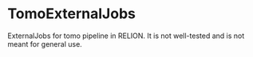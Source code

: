 # TomoExternalJobs
ExternalJobs for tomo pipeline in RELION. It is not well-tested and is not meant for general use.



